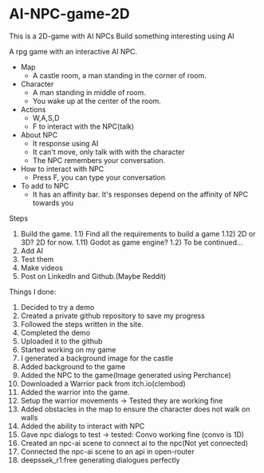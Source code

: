 # AI-NPC-game-2D
This is a 2D-game with AI NPCs
Build something interesting using AI

A rpg game with an interactive AI NPC.
- Map
    - A castle room, a man standing in the corner of room. 
- Character
    - A man standing in middle of room.
    - You wake up at the center of the room.
- Actions
    - W,A,S,D
    - F to interact with the NPC(talk)
- About NPC
    - It response using AI
    - It can't move, only talk with with the character
    - The NPC remembers your conversation.
- How to interact with NPC
    - Press F, you can type your conversation
- To add to NPC
    - It has an affinity bar. It's responses depend on the affinity of NPC towards you

Steps
1) Build the game.
1.1) Find all the requirements to build a game
1.12) 2D or 3D? 2D for now.
1.11) Godot as game engine?
1.2) To be continued...
2) Add AI
3) Test them
4) Make videos
5) Post on LinkedIn and Github.(Maybe Reddit)

Things I done:
1) Decided to try a demo
2) Created a private github repository to save my progress
3) Followed the steps written in the site.
4) Completed the demo
5) Uploaded it to the github
6) Started working on my game
7) I generated a background image for the castle
8) Added background to the game
9) Added the NPC to the game(Image generated using Perchance)
10) Downloaded a Warrior pack from itch.io(clembod)
11) Added the warrior into the game.
12) Setup the warrior movements -> Tested they are working fine
13) Added obstacles in the map to ensure the character does not walk on walls
14) Added the ability to interact with NPC
15) Gave npc dialogs to test -> tested: Convo working fine (convo is 1D)
16) Created an npc-ai scene to connect ai to the npc(Not yet connected)
17) Connected the npc-ai scene to an api in open-router
18) deepssek_r1:free generating dialogues perfectly
